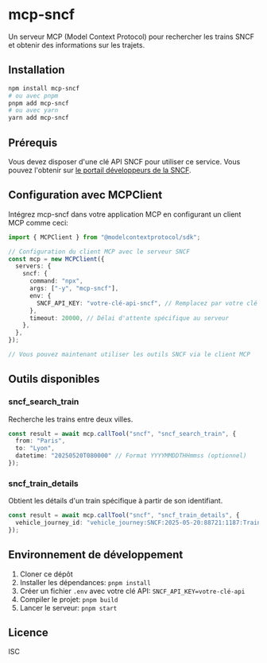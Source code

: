 # mcp-sncf

Un serveur MCP (Model Context Protocol) pour rechercher les trains SNCF et obtenir des informations sur les trajets.

## Installation

```bash
npm install mcp-sncf
# ou avec pnpm
pnpm add mcp-sncf
# ou avec yarn
yarn add mcp-sncf
```

## Prérequis

Vous devez disposer d'une clé API SNCF pour utiliser ce service. Vous pouvez l'obtenir sur [le portail développeurs de la SNCF](https://www.digital.sncf.com/startup/api).

## Configuration avec MCPClient

Intégrez mcp-sncf dans votre application MCP en configurant un client MCP comme ceci:

```typescript
import { MCPClient } from "@modelcontextprotocol/sdk";

// Configuration du client MCP avec le serveur SNCF
const mcp = new MCPClient({
  servers: {
    sncf: {
      command: "npx",
      args: ["-y", "mcp-sncf"],
      env: {
        SNCF_API_KEY: "votre-clé-api-sncf", // Remplacez par votre clé API SNCF
      },
      timeout: 20000, // Délai d'attente spécifique au serveur
    },
  },
});

// Vous pouvez maintenant utiliser les outils SNCF via le client MCP
```

## Outils disponibles

### sncf_search_train

Recherche les trains entre deux villes.

```typescript
const result = await mcp.callTool("sncf", "sncf_search_train", {
  from: "Paris",
  to: "Lyon",
  datetime: "20250520T080000" // Format YYYYMMDDTHHmmss (optionnel)
});
```

### sncf_train_details

Obtient les détails d'un train spécifique à partir de son identifiant.

```typescript
const result = await mcp.callTool("sncf", "sncf_train_details", {
  vehicle_journey_id: "vehicle_journey:SNCF:2025-05-20:88721:1187:Train"
});
```

## Environnement de développement

1. Cloner ce dépôt
2. Installer les dépendances: `pnpm install`
3. Créer un fichier `.env` avec votre clé API: `SNCF_API_KEY=votre-clé-api`
4. Compiler le projet: `pnpm build`
5. Lancer le serveur: `pnpm start`

## Licence

ISC